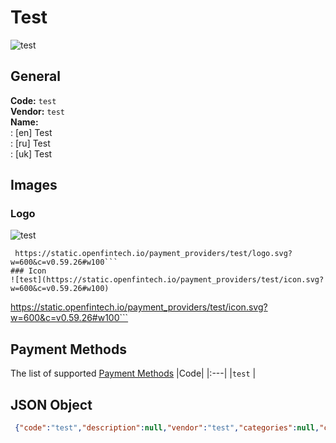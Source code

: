 # Test 
![test](https://static.openfintech.io/payment_providers/test/logo.svg?w=600&c=v0.59.26#w100)  
## General 
**Code:** `test`  
**Vendor:** `test`  
**Name:**  
:	[en] Test  
:	[ru] Test  
:	[uk] Test  
## Images 
### Logo 
![test](https://static.openfintech.io/payment_providers/test/logo.svg?w=600&c=v0.59.26#w100)  
```
 https://static.openfintech.io/payment_providers/test/logo.svg?w=600&c=v0.59.26#w100```  
### Icon 
![test](https://static.openfintech.io/payment_providers/test/icon.svg?w=600&c=v0.59.26#w100)  
```
 https://static.openfintech.io/payment_providers/test/icon.svg?w=600&c=v0.59.26#w100```  
## Payment Methods 
The list of supported  [Payment Methods](#) 
|Code| 
|:---| 
|`test` | 
 
## JSON Object 
```json
 {"code":"test","description":null,"vendor":"test","categories":null,"countries":null,"payment_method":["test"],"payout_method":null,"metadata":null,"name":{"en":"Test","ru":"Test","uk":"Test"}}```  

